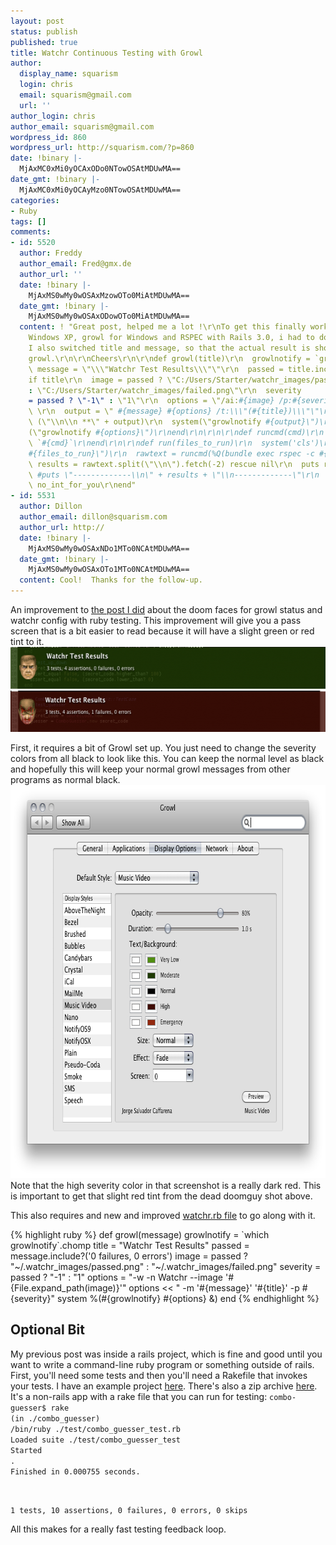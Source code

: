```yaml
---
layout: post
status: publish
published: true
title: Watchr Continuous Testing with Growl
author:
  display_name: squarism
  login: chris
  email: squarism@gmail.com
  url: ''
author_login: chris
author_email: squarism@gmail.com
wordpress_id: 860
wordpress_url: http://squarism.com/?p=860
date: !binary |-
  MjAxMC0xMi0yOCAxODo0NTowOSAtMDUwMA==
date_gmt: !binary |-
  MjAxMC0xMi0yOCAyMzo0NTowOSAtMDUwMA==
categories:
- Ruby
tags: []
comments:
- id: 5520
  author: Freddy
  author_email: Fred@gmx.de
  author_url: ''
  date: !binary |-
    MjAxMS0wMy0wOSAxMzowOTo0MiAtMDUwMA==
  date_gmt: !binary |-
    MjAxMS0wMy0wOSAxODowOTo0MiAtMDUwMA==
  content: ! "Great post, helped me a lot !\r\nTo get this finally working with my
    Windows XP, growl for Windows and RSPEC with Rails 3.0, i had to do some adjustments.
    I also switched title and message, so that the actual result is shown bigger in
    growl.\r\n\r\nCheers\r\n\r\ndef growl(title)\r\n  growlnotify = `growlnotify.exe`\r\n
    \ message = \"\\\"Watchr Test Results\\\"\"\r\n  passed = title.include?(' 0 failures')
    if title\r\n  image = passed ? \"C:/Users/Starter/watchr_images/passed.png\"
    : \"C:/Users/Starter/watchr_images/failed.png\"\r\n  severity
    = passed ? \"-1\" : \"1\"\r\n  options = \"/ai:#{image} /p:#{severity}\"
    \ \r\n  output = \" #{message} #{options} /t:\\\"(#{title})\\\"\"\r\n  #puts
    \ (\"\\n\\n **\" + output)\r\n  system(\"growlnotify #{output}\")\r\n  #system
    (\"growlnotify #{options}\")\r\nend\r\n\r\n\r\ndef runcmd(cmd)\r\n  puts(cmd)\r\n
    \ `#{cmd}`\r\nend\r\n\r\ndef run(files_to_run)\r\n  system('cls')\r\n  #puts(\"Running:
    #{files_to_run}\")\r\n  rawtext = runcmd(%Q(bundle exec rspec -c #{files_to_run}))\r\n
    \ results = rawtext.split(\"\\n\").fetch(-2) rescue nil\r\n  puts rawtext\r\n
    \ #puts \"-------------\\n\" + results + \"\\n-------------\"\r\n  growl results\r\n
    \ no_int_for_you\r\nend"
- id: 5531
  author: Dillon
  author_email: dillon@squarism.com
  author_url: http://
  date: !binary |-
    MjAxMS0wMy0wOSAxNDo1MTo0NCAtMDUwMA==
  date_gmt: !binary |-
    MjAxMS0wMy0wOSAxOTo1MTo0NCAtMDUwMA==
  content: Cool!  Thanks for the follow-up.
---
```

<p>An improvement to <a href="http://squarism.com/2010/05/23/watchr-unit-tests-growl-doomguy/">the post I did</a> about the doom faces for growl status and watchr config with ruby testing.  This improvement will give you a pass screen that is a bit easier to read because it will have a slight green or red tint to it.
<img src="/uploads/2010/12/watchr_improved_pass-580x67.png" alt="" title="watchr_improved_pass" width="580" height="67" class="aligncenter size-large wp-image-863" />
<img src="/uploads/2010/12/watchr_improved_fail-580x66.png" alt="" title="watchr_improved_fail" width="580" height="66" class="aligncenter size-large wp-image-861" /></p>
<p>First, it requires a bit of Growl set up.  You just need to change the severity colors from all black to look like this.  You can keep the normal level as black and hopefully this will keep your normal growl messages from other programs as normal black.
<img src="/uploads/2010/12/watchr_improved_growl_setup.png" alt="" title="watchr_improved_growl_setup" width="748" height="629" class="aligncenter size-full wp-image-862" />
Note that the high severity color in that screenshot is a really dark red.  This is important to get that slight red tint from the dead doomguy shot above.</p>
<p>This also requires and new and improved <a href="http://squarism.com/files/combo_guesser/watchr.rb">watchr.rb file</a> to go along with it.</p>
{% highlight ruby %}
def growl(message)
  growlnotify = `which growlnotify`.chomp
  title = "Watchr Test Results"
  passed = message.include?('0 failures, 0 errors')
  image = passed ? "~/.watchr_images/passed.png" : "~/.watchr_images/failed.png"
  severity = passed ? "-1" : "1"
  options = "-w -n Watchr --image '#{File.expand_path(image)}'"
  options << " -m '#{message}' '#{title}' -p #{severity}"
  system %(#{growlnotify} #{options} &)
end
{% endhighlight %}</p>
<h2>Optional Bit</h2><p>
My previous post was inside a rails project, which is fine and good until you want to write a command-line ruby program or something outside of rails.  First, you'll need some tests and then you'll need a Rakefile that invokes your tests.  I have an example project <a href="http://squarism.com/files/combo_guesser/">here</a>.  There's also a zip archive <a href="http://squarism.com/files/combo_guesser.zip">here</a>. It's a non-rails app with a rake file that you can run for testing:
<code>combo-guesser$ rake
(in ./combo_guesser)
/bin/ruby ./test/combo_guesser_test.rb
Loaded suite ./test/combo_guesser_test
Started
.
Finished in 0.000755 seconds.</p>
<p>1 tests, 10 assertions, 0 failures, 0 errors, 0 skips
</code></p>
<p>All this makes for a really fast testing feedback loop.</p>
